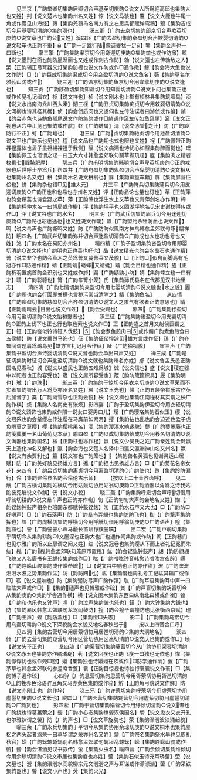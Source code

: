 <!-- { "loadSidebar": true } -->
　　见三京【广韵举卿切集韵居卿切合声基英切庚韵○说文人所爲絶高邱也集韵大也又姓】荆【说文楚木也集韵州名又姓】惊【说文马骇也】麠【说文大鹿也牛尾一角或作麖见山海经】鶁【集韵羌鶁鸟名南方有之左思呉都赋弹鸾鶁】颈【集韵吉成切今用基婴切清韵○集韵项也】
　　溪三卿【广韵去京切集韵邱京切合声欺英切庚韵○说文章也广韵公又姓】溪四轻【广韵去盈切集韵牵盈切合声欺婴切清韵○说文轻车也正韵不重】【广韵一足跳行陆蒙诗夔犹一足】鑋【集韵金声也一曰断也】
　　羣三擎【广韵集韵渠京切今用竒迎切庚韵○集韵举也或作防擏】黥【说文墨刑在面也韵防墨湼面也又姓或作剠古作防】勍【说文彊也左传勍敌之人】檠【正韵辅正弓弩器又灯架韵防榜也说文作防或作□通作擏】鲸【韵会海大鱼也说文作防】□【广韵巨成切集韵渠成切今用竒盈切清韵○说文鱼名】葝【集韵草名尔雅葝山防或作】
　　疑三迎【广韵语京切集韵鱼京切今用宜擎切庚韵○说文逢也】
　　知三贞【广韵陟盈切集韵知盈切今用知婴切清韵○说文卜问也集韵正也或作侦见礼记缁衣】祯【说文祥也】桢【说文刚木也上郡有桢林县集韵筑墙具】浈【说文水出南海龙川西入溱】彻三柽【广韵丑贞切集韵痴贞切今用敕婴切清韵○说文河柳也诗其柽其椐】侦【韵会侦质问也又逻伺也左传注谍者曰游侦或作遉】赪【韵会赤色也诗鲂鱼赪尾说文作防集韵或作□緽通作竀左传如鱼竀尾】竀【说文正视也从穴中正见也集韵或作靗】蛏【广韵蚌属】浾【说文浾棠之汁】防【广韵跉防行不正】虰【广韵螘也】
　　澄三呈【广韵贞切集韵驰贞切今用池盈切清韵○说文平也广韵示也见也】程【说文品也广韵期也式也限也又姓】裎【广韵佩带正韵裸裎露体也孟子虽袒裼裸裎于我侧】酲【说文病酒也诗忧心如酲集韵醉而觉也】珵【集韵佩玉也珩谓之珵一曰玉大六寸韩愈孟郊联句鬭草撷玑珵】脭【集韵肉之精者枚乗七脭脓肥厚】
　　帮三兵【广韵甫明切集韵晡明切合声卑英切庚韵○正韵戎器也后世呼士卒爲兵】帮四幷【广韵府盈切集韵卑盈切合声卑婴切清韵○说文相从也集韵州名又姓】栟【集韵木名说文栟榈也】箳【集韵箳篂车轓】屛【集韵屏营佂伀也】絣【集韵杂也错□见雄太元】
　　并三平【广韵符兵切集韵蒲兵切今用皮迎切庚韵○广韵正也和也易也亦州名又姓】评【正韵品论也量也订也】苹【正韵萍也韵会藾蒿也诗食野之苹】萍【正韵薸也浮生水上又苹也又靑萍剑名亦作蓱】枰【集韵枰仲木名一曰博局或作檘】坪【集韵坪平也又团湖坪地名见宋史谢枋得传或作□】泙【说文谷也广韵水名】
　　明三明【广韵武兵切集韵眉兵切今用迷迎切庚韵○广韵光也昭也通也也又姓说文作朙】盟【广韵盟约杀牲防血也说文作】鸣【说文鸟声也广韵嘶鸣又姓】防【广韵防防似鳯南方神鸟韩愈孟郊联句啄翽祥防】明四名【广韵武幷切集韵弥幷切合声迷盈切清韵○广韵成也大也功也号也又姓】洺【广韵水名在易阳亦州名】
　　精四精【广韵子盈切集韵咨盈切今用即婴切清韵○说文择也广韵明也正也善也好也】晶【说文精光也韵会水晶石也通作精】菁【说文韭华也韵会草木之英爲菁又蔓菁莱又茂貌】□【正韵□似鳬而脚高有毛冠亦作□防通作精】蜻【正韵蜻蟋蟀又蜻蜓】睛【韵会目精也通作精】旌【正韵析羽置旄首韵会识别也又姓或作旍】鼱【广韵鼱鼩小防】婧【集韵竦立也一曰有才】聙【广韵聪聼也】箐【广韵笭箐小笼】氏【集韵狋氏县名在代郡见汉书地里志】
　　清四淸【广韵七情切集韵亲盈切今用七婴切清韵○说文朖也水之貌】圊【广韵厠也韵会行圊即粪槽也言秽汚常当清除之】鲭【集韵鱼名】
　　从四情【广韵疾盈切集韵慈盈切合声齐盈切清韵○说文人之隂气有欲者正韵意思也】晴【正韵雨晴云日出也说文作夝】【韵会受赐也】
　　邪四【广韵集韵徐盈切今用习盈切清韵○说文饴和馓者也】
　　照三征【广韵集韵诸盈切今用支婴切清韵○正韵上伐下也正也行也取也索也说文作□】正【正韵歳之首月又射侯画谓之正】钲【正韵铙似铃诗钲人伐鼓】【韵会煮鱼煎肉曰或作鲭广韵煮鱼煎食曰五侯鲭】防【说文乗舆马饰也】佂【集韵佂伀惶遽见雄方言或作怔】鴊【广韵齐鲁间谓题肩爲鴊鸟见雄方言礼记月令作征】眐【广韵独视貌】
　　审三声【广韵集韵书盈切合声诗婴切清韵○说文音也韵会单出曰声又姓】
　　禅三成【广韵是征切集韵时征切合声匙盈切清韵○说文就也集韵州名亦姓】郕【说文鲁孟氏邑正韵国名见春秋】城【说文以盛民也正韵五雉爲城】诚【说文信也】盛【说文稷在器中以祀者也正韵容受也】宬【说文屋所容受也】筬【韵防筬筐织具】晟【集韵明也】珹【广韵珠】
　　影三英【广韵集韵于惊切今用衣京切庚韵○说文草荣而不实者集韵智出万人爲英亦州名又姓】瑛【说文玉光也】韺【正韵五韺帝喾乐古作英后加音字】霙【广韵雨雪杂也正韵云貌】柍【说文梅也集韵江南穜材其实谓之柍广韵作楧】煐【集韵人名南史有张煐】影四婴【广韵于盈切集韵伊盈切今用衣轻切清韵○说文颈饰也集韵或作賏一说女曰婴男曰儿】璎【广韵璎珞集韵石似玉】缨【说文冠系也韵会鞶缨左传注缨在马膺前如索帬】撄【集韵拈也乱也韵会迫近也孟子虎负嵎莫之莫撄】樱【集韵樱桃果名】瀴【集韵瀴溟水絶逺貌】蘡【广韵蘡薁藤也正韵笺蘡薁一名山葡萄见本草】喻四盈【广韵以成切集韵怡成切今用移名切清韵○说文满器也集韵国名】楹【正韵柱也亦作桯】嬴【说文少昊氏之姓广韵秦姓韵会黔嬴天上造化神名又解也】瀛【韵会海也又楚人名泽中曰瀛又瀛洲神山名又州名】赢【说文有余贾利也】籝【说文笭也广韵笼也】【集韵兽名黄狐也见谢灵运山居赋】防【广韵美好貌见扬雄方言】攍【广韵担也见扬雄方言】□【广韵菊花名帝女花】来四令【广韵吕贞切集韵离贞切今用离盈切清韵○广韵使也】跉【集韵跉防偏行】伶【集韵建伶县名韵会伶伦古乐师】
　　【按以上二十音齐齿呼】
　　见二觥【广韵古横切集韵姑横切今用姑轰切协用姑翁切庚韵○正韵酒器以角爲之诗我姑酌彼兕觥说文作觵】侊【说文小貌】
　　晓二轰【广韵集韵呼宏切合声呼切借用呼翁切耕韵○说文羣车声也正韵亦作輷】訇【正韵匉訇大声韵会地名又姓】鍧【广韵铿鍧钟鼔声相杂也班固东都赋钟鼓铿鍧】渹【正韵水石声又大也】□【广韵防□好嗔声】□【广韵石落声】防【广韵羣鸟弄翅也集韵防防飞也】揈【广韵撃声集韵挥也】諻【广韵虎横切集韵呼横切今用呼觥切借用呼翁切庚韵○广韵语声】喤【集韵諠也】謍【广韵謍謍小声马融长笛赋铮鐄謍嗃】
　　匣二宏【广韵戸萌切集韵乎萌切今从集韵耕韵○文屋深也正韵大也广也通作闳集韵或作防】闳【正韵巷门也见尔雅广韵所以止扉谓之闳又姓】纮【说文冠卷也集韵缨从下而上者礼记冕而朱纮】紭【广韵紭韩愈孟郊联句笼原帀置紭】鈜【韵会铿鈜钟鼓声】翃【韵防翃翃飞貌又人名唐书有王翃传集韵或作□】吰【广韵噌吰钟音韩愈诗噌吰宫夜辟】嵘【广韵峥嵘山峻集韵或作巆嵤峵】□【说文谷中响也正韵亦作谹】浤【广韵浤浤汨汨水波之势集韵作汯】防【韵防网也】竑【集韵度也周礼考工记竑其辐广或作□】宖【说文屋响也】防【集韵弸防弓声广韵作彋】耾【广韵耳语集韵耳中声一曰耾耾大声或作□】【集韵礚声也见博雅或作硡】黉【广韵戸盲切集韵胡盲切今从集韵庚韵○集韵学舎通作横】横【说文阑木集韵东西曰纵南北曰横或作衡】锽【广韵和也乐也又钟声】喤【广韵泣声集韵諠也怒也】鐄【广韵大钟集韵大鎌也】防【集韵暴风韩愈孟郊联句龙驾闻鼓防】揘【韵会揘毕谓撞防也见张衡西京赋】瑝【广韵王声】蝗【韵防螽也】□【集韵憕□失志】
　　影二【广韵集韵乌宏切今用乌轰切耕韵○说文下深貌韵会水貌又地名春秋战于
　　按以上四音合口呼】
　　见四泂【集韵古营切今用居萦切协用居邕切淸韵○集韵大泂地名】
　　溪四倾【广韵去营切集韵窥营切今用区营切协用区邕切清韵○说文仄也集韵或作□】顷【说文头不正也】
　　羣四琼【广韵渠营切集韵葵营切今从广韵协用渠容切清韵○说文赤玉也集韵亦作璚瓗琁】茕【说文回疾也正韵飞疾一曰独也无依也】惸【集韵惸惸忧也或作焭□憌】嬛【集韵独也诗嬛嬛在疚或作□防学通作茕】藑【广韵茅草也韩愈孟郊联句参差席香藑】睘【正韵目惊视也诗独行睘睘说文作瞏】□【集韵博子通作琼】
　　心四骍【广韵息营切集韵思营切今用胥萦切协用胥邕切清韵○正韵牲赤色论语骍且角又马赤黄色集韵或作骍】觪【正韵角弓貌说文作觲】防【说文赤刚士也广韵作垶】
　　晓三兄【广韵许荣切集韵呼荣切今用虚荣切协用虚邕切庚韵○说文长也】晓四□【广韵火营切集韵翾营切今用虚萦切协用虚邕切清韵○广韵货也】
　　影四萦【广韵于营切集韵娟营切今用纡倾切清韵○说文韏也广韵绕也诗葛藟萦之】嫈【广韵小心态集韵缭嫈汉侯国名】褮【说文鬼衣又衣开孔也尔雅袕谓之褮】防【广韵声也】□【说文草旋貌也】荥【集韵濴瀯波浪涌起貌】
　　喻三荣【广韵永兵切集韵于平切今从集韵协用余琼切庚韵○说文桐木也集韵屋梠之两头起者爲荣一曰草华谓之荣亦州名又姓】禜【广韵祭名集韵祭水旱也见周礼秋官】蝾【广韵蝾螈蜥蜴别名韩愈孟郊联句蜿垣乱蛷蝾】嵘【集韵峥嵘山貌或作嵤】醟【韵会湛酒见汉书叙传】萤【集韵火虫名】喻四营【广韵余倾切集韵维倾切今用余琼切清韵○说文市居也集韵度也亦姓】莹【集韵石似玉诗充耳琇莹】茔【说文墓也】瀯【集韵澴瀯水囘貌柳宗元文瀯瀯之声与耳谋或作潆濴濚】蓥【广韵采铁集韵器也】謍【说文小声也】荧【集韵火光】
